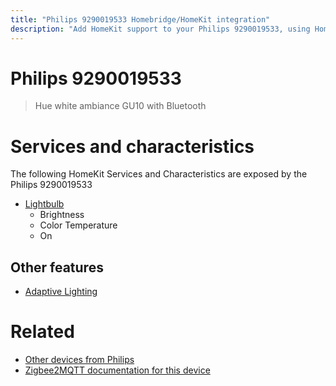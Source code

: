 ```yaml
---
title: "Philips 9290019533 Homebridge/HomeKit integration"
description: "Add HomeKit support to your Philips 9290019533, using Homebridge, Zigbee2MQTT and homebridge-z2m."
---
```

<!---
This file has been GENERATED using src/docgen/docgen.ts
DO NOT EDIT THIS FILE MANUALLY!
-->
# Philips 9290019533
> Hue white ambiance GU10 with Bluetooth


# Services and characteristics
The following HomeKit Services and Characteristics are exposed by
the Philips 9290019533

* [Lightbulb](../../light.md)
  * Brightness
  * Color Temperature
  * On

## Other features
* [Adaptive Lighting](../../light.md)

# Related
* [Other devices from Philips](../index.md#philips)
* [Zigbee2MQTT documentation for this device](https://www.zigbee2mqtt.io/devices/9290019533.html)